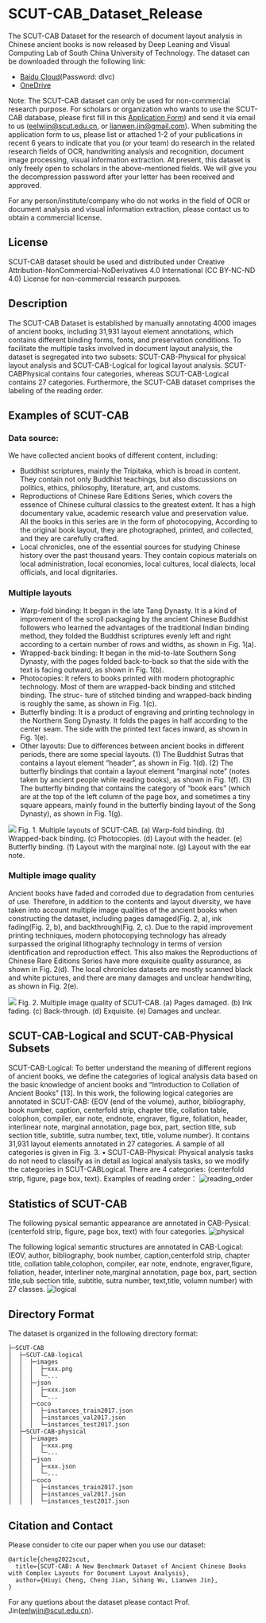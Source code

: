 # SCUT-CAB_Dataset_Release
The SCUT-CAB Dataset for the research of document layout analysis in Chinese ancient books is now released by Deep Leaning and Visual Computing Lab of South China University of Technology. The dataset can be downloaded through the following link:

- [Baidu Cloud](https://pan.baidu.com/s/1xxgt3olnC3nh4-nf7K9Nvg)(Password: dlvc)
- [OneDrive](https://1drv.ms/u/s!AkXauEAZ68NKoQoaUccK7MjVetNq?e=RcQD8t) 

Note: The SCUT-CAB dataset can only be used for non-commercial research purpose. For scholars or organization who wants to use the SCUT-CAB database, please first fill in this [Application Form](Application_Form/Application_Form_for_Using_SCUT-CAB_2022.doc)) and send it via email to us ([eelwjin@scut.edu.cn](mailto:eelwjin@scut.edu.cn), or [lianwen.jin@gmail.com](mailto:lianwen.jin@gmail.com)). When submiting the application form to us, please list or attached 1-2 of your publications in recent 6 years to indicate that you (or your team) do research in the related research fields of OCR, handwriting analysis and recognition, document image processing, visual information extraction. At present, this dataset is only freely open to scholars in the above-mentioned fields. We will give you the decompression password after your letter has been received and approved.

For any person/institute/company who do not works in the field of OCR or document analysis and visual information extraction, please contact us to obtain a commercial license.

## License
SCUT-CAB dataset should be used and distributed under Creative Attribution-NonCommercial-NoDerivatives 4.0 International (CC BY-NC-ND 4.0) License for non-commercial research purposes.



## Description
<!-- The SCUT-CAB Dataset contains 4000  images of Chinese ancient books, including 31,931 layout element annotations, which contains different binding forms, fonts, and preservation conditions. To facilitate multiple tasks of layout analysis, the dataset is divided into two parts: CAB-Physical for physical layout analysis and CAB-Logical for logical layout analysis.  CAB-Physical contains 4 classes including 31,931 layout elements annotations, CAB-Logical contains 27 classes including 31,931 layout elements annotations. The SCUT-CAB dataset also contains the labeling of the reading order. -->
The SCUT-CAB Dataset is established by manually annotating 4000 images of ancient books, including 31,931 layout element annotations, which contains different binding forms, fonts, and preservation conditions. To facilitate the multiple tasks involved in document layout analysis, the dataset is segregated into two subsets: SCUT-CAB-Physical for physical layout analysis and SCUT-CAB-Logical for logical layout analysis. SCUT-CABPhysical contains four categories, whereas SCUT-CAB-Logical contains 27 categories. Furthermore, the SCUT-CAB dataset comprises the labeling of the reading order.

## Examples of SCUT-CAB
### Data source:

We have collected ancient books of different content, including:

+ Buddhist scriptures, mainly the Tripitaka, which is broad in content. They contain not only Buddhist teachings, but also discussions on politics, ethics, philosophy, literature, art, and customs. 
+ Reproductions of Chinese Rare Editions Series, which covers the essence of Chinese cultural classics to the greatest extent. It has a high documentary value, academic research value and preservation value. All the books in this series are in the form of photocopying, According to the original book layout, they are photographed, printed, and collected, and they are carefully crafted. 
+ Local chronicles, one of the essential sources for studying Chinese history over the past thousand years. They contain copious materials on local administration, local economies, local cultures, local dialects, local officials, and local dignitaries.

### Multiple layouts

+ Warp-fold binding: It began in the late Tang Dynasty. It is a kind of improvement of the scroll packaging by the ancient Chinese Buddhist followers
who learned the advantages of the traditional Indian binding method, they folded the Buddhist scriptures evenly left and right according to a certain
number of rows and widths, as shown in Fig. 1(a).
+ Wrapped-back binding: It began in the mid-to-late Southern Song Dynasty, with the pages folded back-to-back so that the side with the text is facing
outward, as shown in Fig. 1(b).
+ Photocopies: It refers to books printed with modern photographic technology. Most of them are wrapped-back binding and stitched binding. The struc-
ture of stitched binding and wrapped-back binding is roughly the same, as shown in Fig. 1(c).
+ Butterfly binding: It is a product of engraving and printing technology in the Northern Song Dynasty. It folds the pages in half according to the center
seam. The side with the printed text faces inward, as shown in Fig. 1(e).
+ Other layouts: Due to differences between ancient books in different periods, there are some special layouts. (1) The Buddhist Sutras that contains a
layout element “header”, as shown in Fig. 1(d). (2) The butterfly bindings that contain a layout element “marginal note” (notes taken by ancient people
while reading books), as shown in Fig. 1(f). (3) The butterfly binding that contains the category of “book ears” (which are at the top of the left column
of the page box, and sometimes a tiny square appears, mainly found in the butterfly binding layout of the Song Dynasty), as shown in Fig. 1(g).


![](img/cab_binding.png)
Fig. 1. Multiple layouts of SCUT-CAB. (a) Warp-fold binding. (b) Wrapped-back binding. (c) Photocopies. (d) Layout with the header. (e) Butterfly binding. (f) Layout with the marginal note. (g) Layout with the ear note.

### Multiple image quality

Ancient books have faded and corroded due to degradation from centuries of use. Therefore, in addition to the contents and layout diversity, we have taken into account multiple image qualities of the ancient books when constructing the dataset, including pages damaged(Fig. 2, a), ink fading(Fig. 2, b), and backthrough(Fig. 2, c). Due to the rapid improvement printing techniques, modern photocopying technology has already surpassed the original lithography technology in terms of version identification and reproduction effect. This also makes the Reproductions of Chinese Rare Editions Series have more exquisite quality assurance, as shown in Fig. 2(d). The local chronicles datasets are mostly scanned black and white pictures, and there are many damages and unclear handwriting, as shown in Fig. 2(e).

![](img/cab_quantities.png)
Fig. 2. Multiple image quality of SCUT-CAB. (a) Pages damaged. (b) Ink fading. (c) Back-through. (d) Exquisite. (e) Damages and unclear.


## SCUT-CAB-Logical and SCUT-CAB-Physical Subsets
SCUT-CAB-Logical: To better understand the meaning of different regions of ancient books, we define the categories of logical analysis data based on the basic knowledge of ancient books and “Introduction to Collation of Ancient Books” [13]. In this work, the following logical categories are annotated in SCUT-CAB: {EOV (end of the volume), author, bibliography, book number, caption, centerfold strip, chapter title, collation table, colophon, compiler, ear note, endnote, engraver, figure, foliation, header, interlinear note, marginal annotation, page box, part, section title, sub section title, subtitle, sutra number, text, title, volume number}. It contains 31,931 layout elements annotated in 27 categories. A sample of all categories is given in Fig. 3. • SCUT-CAB-Physical: Physical analysis tasks do not need to classify as in detail as logical analysis tasks, so we modify the categories in SCUT-CABLogical. There are 4 categories: {centerfold strip, figure, page box, text}.
Examples of reading order：
![reading_order](img/cab_reading_order.jpg)

## Statistics of SCUT-CAB

The following pysical semantic appearance are annotated in CAB-Pysical:(centerfold strip, figure, page box,
text) with four categories.
![physical](img/cab_physical.png)

The following logical semantic structures are annotated in CAB-Logical: (EOV, author, bibliography, book number,
caption,centerfold strip, chapter title, collation table,colophon, compiler, ear note, endnote,
engraver,figure, foliation, header, interliner note,marginal annotation, page
box, part, section title,sub section title, subtitle, sutra number, text,title,
volumn number) with 27 classes.
![logical](img/cab_logical.png)


## Directory Format
The dataset is organized in the following directory format:
```
├─SCUT-CAB
│  ├─SCUT-CAB-logical
│  │  ├─images
│  │  │  ├─xxx.png
│  │  │  └─...
│  │  ├─json
│  │  │  ├─xxx.json
│  │  │  └─...
│  │  ├─coco
│  │  │  ├─instances_train2017.json
│  │  │  ├─instances_val2017.json
│  │  │  └─instances_test2017.json
│  ├─SCUT-CAB-physical
│  │  ├─images
│  │  │  ├─xxx.png
│  │  │  └─...
│  │  ├─json
│  │  │  ├─xxx.json
│  │  │  └─...
│  │  ├─coco
│  │  │  ├─instances_train2017.json
│  │  │  ├─instances_val2017.json
│  │  │  └─instances_test2017.json
```

## Citation and Contact
Please consider to cite our paper when you use our dataset:
```
@article{cheng2022scut,
  title={SCUT-CAB: A New Benchmark Dataset of Ancient Chinese Books with Complex Layouts for Document Layout Analysis},
  author={Hiuyi Cheng, Cheng Jian, Sihang Wu, Lianwen Jin},
}
```

For any quetions about the dataset please contact Prof. Jin([eelwjin@scut.edu.cn](mailto:eelwjin@scut.edu.cn)).

